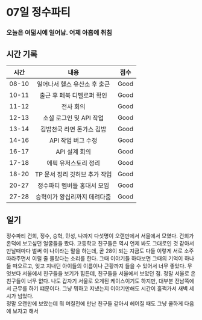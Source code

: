 # 07일 정수파티

### 오늘은 여덟시에 일어남. 어제 아홉에 취침

## 시간 기록 
|시간|내용|점수|
|:-:|:-:|:-:|
|08-10|일어나서 헬스 유산소 후 출근|Good|
|10-11|출근 후 페북 디벨로퍼 확인|Good|
|11-12|전사 회의|Good|
|12-13|소셜 로그인 및 API 작업|Good|
|13-14|김밥천국 라면 돈가스 김밥|Good|
|14-16|API 작업 버그 수정|Good|
|16-17|API 설계 회의|Good|
|17-18|에픽 유저스토리 정리|Good|
|18-20|TP 문서 정리 깃허브 추가 작업|Good|
|20-27|정수파티 멤버들 홍대서 모임|Good|
|27-28|승혁이가 왕십리까지 데려다줌|Good|

## 일기
정수파티 건희, 정수, 승혁, 민성, 나까지 다섯명이 오랜만에서 서울에서 모였다. 건희가 온덕에 보고싶던 얼굴들을 봤다. 고등학교 친구들은 역시 언제 봐도 그대로인 것 같아서 만날때마다 벌써 이 나이라는 말을 하는데, 곧 28이 되는 지금도 다들 이렇게 서로 소주 따라주면서 이럴 줄 몰랐다는 소리를 한다. 그때 이야기들 하다보면 그때의 기억이 하나 둘 떠오르고, 잊고 지내던 아이들의 이름이나 근황까지 들을 수 있어서 너무 좋았다. 무엇보다 서울에서 친구들을 보기가 힘든데, 친구들을 서울에서 보았던 점. 정말 서울로 온 친구들이 너무 없다. 나도 갑자기 서울로 오게된 케이스이기도 하지만, 대부분 전남쪽에서 근무를 하기 떄문이다. 그냥 뭐하고 지냈는지 이야기만해도 시간이 훌쩍가서 새벽 세시가 넘었다.  
정말 오랜만에 보았는데 뭐 며칠전에 만난 친구들 같아서 헤어질 때도 그냥 쿨하게 다음에 보자고 해서